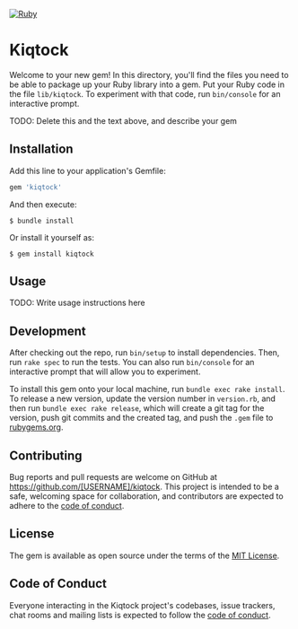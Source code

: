 [![Ruby](https://github.com/gadgetonline/kiqtock/actions/workflows/main.yml/badge.svg)](https://github.com/gadgetonline/kiqtock/actions/workflows/main.yml)

# Kiqtock

Welcome to your new gem! In this directory, you'll find the files you need to be able to package up your Ruby library into a gem. Put your Ruby code in the file `lib/kiqtock`. To experiment with that code, run `bin/console` for an interactive prompt.

TODO: Delete this and the text above, and describe your gem

## Installation

Add this line to your application's Gemfile:

```ruby
gem 'kiqtock'
```

And then execute:

    $ bundle install

Or install it yourself as:

    $ gem install kiqtock

## Usage

TODO: Write usage instructions here

## Development

After checking out the repo, run `bin/setup` to install dependencies. Then, run `rake spec` to run the tests. You can also run `bin/console` for an interactive prompt that will allow you to experiment.

To install this gem onto your local machine, run `bundle exec rake install`. To release a new version, update the version number in `version.rb`, and then run `bundle exec rake release`, which will create a git tag for the version, push git commits and the created tag, and push the `.gem` file to [rubygems.org](https://rubygems.org).

## Contributing

Bug reports and pull requests are welcome on GitHub at https://github.com/[USERNAME]/kiqtock. This project is intended to be a safe, welcoming space for collaboration, and contributors are expected to adhere to the [code of conduct](https://github.com/[USERNAME]/kiqtock/blob/main/CODE_OF_CONDUCT.md).

## License

The gem is available as open source under the terms of the [MIT License](https://opensource.org/licenses/MIT).

## Code of Conduct

Everyone interacting in the Kiqtock project's codebases, issue trackers, chat rooms and mailing lists is expected to follow the [code of conduct](https://github.com/[USERNAME]/kiqtock/blob/main/CODE_OF_CONDUCT.md).
